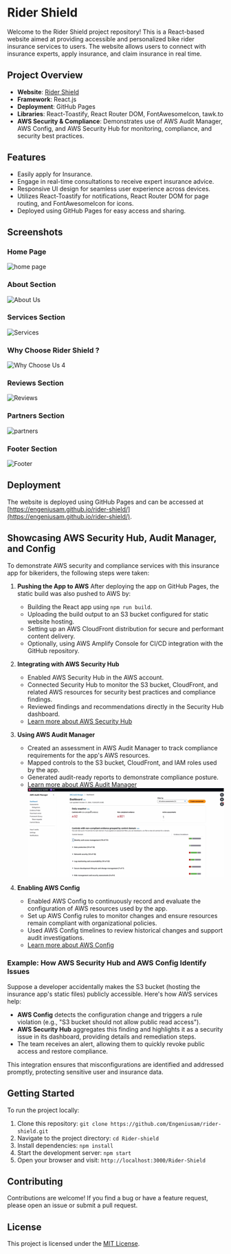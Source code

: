 # Rider Shield

Welcome to the Rider Shield project repository! This is a React-based website aimed at providing accessible and personalized bike rider insurance services to users. The website allows users to connect with insurance experts, apply insurance, and claim insurance in real time.

## Project Overview

- **Website**: [Rider Shield](https://engeniusam.github.io/rider-shield/ "Rider Shield")
- **Framework**: React.js
- **Deployment**: GitHub Pages
- **Libraries**: React-Toastify, React Router DOM, FontAwesomeIcon, tawk.to
- **AWS Security & Compliance**: Demonstrates use of AWS Audit Manager, AWS Config, and AWS Security Hub for monitoring, compliance, and security best practices.

## Features

- Easily apply for Insurance.
- Engage in real-time consultations to receive expert insurance advice.
- Responsive UI design for seamless user experience across devices.
- Utilizes React-Toastify for notifications, React Router DOM for page routing, and FontAwesomeIcon for icons.
- Deployed using GitHub Pages for easy access and sharing.

## Screenshots

### Home Page
![home page](https://github.com/user-attachments/assets/48d37a8a-c3e3-48e7-a59f-5bd745ff22d1)

### About Section

![About Us](https://github.com/user-attachments/assets/d620c2ed-1664-4d9d-b1d7-1474307d8d86)


### Services Section

![Services](https://github.com/user-attachments/assets/17551e57-13d3-4d87-994c-c377be500b2c)


### Why Choose Rider Shield ?

![Why Choose Us 4](https://github.com/user-attachments/assets/b688790b-1aa9-4492-9a52-ad9a0a799191)


### Reviews Section

![Reviews](https://github.com/user-attachments/assets/49070910-df9c-45b4-a8c4-82ba6a0b08b6)

### Partners Section

![partners](https://github.com/user-attachments/assets/705f3742-b12a-48b9-9997-ac97f895fd0e)

### Footer Section

![Footer](https://github.com/user-attachments/assets/b8659e81-8551-466f-a39b-08343213eba9)

## Deployment

The website is deployed using GitHub Pages and can be accessed at [https://engeniusam.github.io/rider-shield/](https://engeniusam.github.io/rider-shield/).

## Showcasing AWS Security Hub, Audit Manager, and Config

To demonstrate AWS security and compliance services with this insurance app for bikeriders, the following steps were taken:

1. **Pushing the App to AWS**
   After deploying the app on GitHub Pages, the static build was also pushed to AWS by:
   - Building the React app using `npm run build`.
   - Uploading the build output to an S3 bucket configured for static website hosting.
   - Setting up an AWS CloudFront distribution for secure and performant content delivery.
   - Optionally, using AWS Amplify Console for CI/CD integration with the GitHub repository.

2. **Integrating with AWS Security Hub**
   - Enabled AWS Security Hub in the AWS account.
   - Connected Security Hub to monitor the S3 bucket, CloudFront, and related AWS resources for security best practices and compliance findings.
   - Reviewed findings and recommendations directly in the Security Hub dashboard.
   - [Learn more about AWS Security Hub](https://docs.aws.amazon.com/securityhub/latest/userguide/what-is-securityhub.html)

3. **Using AWS Audit Manager**
   - Created an assessment in AWS Audit Manager to track compliance requirements for the app's AWS resources.
   - Mapped controls to the S3 bucket, CloudFront, and IAM roles used by the app.
   - Generated audit-ready reports to demonstrate compliance posture.
   - [Learn more about AWS Audit Manager](https://docs.aws.amazon.com/audit-manager/latest/userguide/what-is.html)
![alt text](<aws audit manager-1.png>)

4. **Enabling AWS Config**
   - Enabled AWS Config to continuously record and evaluate the configuration of AWS resources used by the app.
   - Set up AWS Config rules to monitor changes and ensure resources remain compliant with organizational policies.
   - Used AWS Config timelines to review historical changes and support audit investigations.
   - [Learn more about AWS Config](https://docs.aws.amazon.com/config/latest/developerguide/WhatIsConfig.html)

### Example: How AWS Security Hub and AWS Config Identify Issues

Suppose a developer accidentally makes the S3 bucket (hosting the insurance app's static files) publicly accessible. Here's how AWS services help:

- **AWS Config** detects the configuration change and triggers a rule violation (e.g., "S3 bucket should not allow public read access").
- **AWS Security Hub** aggregates this finding and highlights it as a security issue in its dashboard, providing details and remediation steps.
- The team receives an alert, allowing them to quickly revoke public access and restore compliance.

This integration ensures that misconfigurations are identified and addressed promptly, protecting sensitive user and insurance data.

## Getting Started

To run the project locally:

1. Clone this repository: `git clone https://github.com/Engeniusam/rider-shield.git`
2. Navigate to the project directory: `cd Rider-shield`
3. Install dependencies: `npm install`
4. Start the development server: `npm start`
5. Open your browser and visit: `http://localhost:3000/Rider-Shield`

## Contributing

Contributions are welcome! If you find a bug or have a feature request, please open an issue or submit a pull request.

## License

This project is licensed under the [MIT License](./LICENSE "Project LICENSE").
